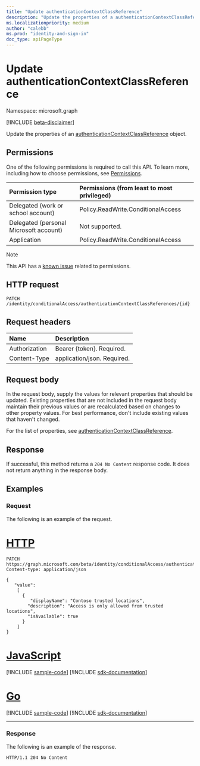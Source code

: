 ```yaml
---
title: "Update authenticationContextClassReference"
description: "Update the properties of a authenticationContextClassReference object."
ms.localizationpriority: medium
author: "calebb"
ms.prod: "identity-and-sign-in"
doc_type: apiPageType
---
```


# Update authenticationContextClassReference

Namespace: microsoft.graph

[!INCLUDE [beta-disclaimer](../../includes/beta-disclaimer.md)]

Update the properties of an [authenticationContextClassReference](../resources/authenticationcontextclassreference.md) object.

## Permissions

One of the following permissions is required to call this API. To learn more, including how to choose permissions, see [Permissions](/graph/permissions-reference).

|Permission type                        | Permissions (from least to most privileged)                    |
|:--------------------------------------|:---------------------------------------------------------------|
|Delegated (work or school account)     | Policy.ReadWrite.ConditionalAccess |
|Delegated (personal Microsoft account) | Not supported. |
|Application                            | Policy.ReadWrite.ConditionalAccess |

> [!NOTE]
> This API has a [known issue](/graph/known-issues#permissions) related to permissions.

## HTTP request

<!-- { "blockType": "ignored" } -->

```http
PATCH /identity/conditionalAccess/authenticationContextClassReferences/{id}
```

## Request headers

| Name          | Description      |
|:--------------|:-----------------|
| Authorization | Bearer {token}. Required.   |
| Content-Type  | application/json. Required. |

## Request body

In the request body, supply the values for relevant properties that should be updated. Existing properties that are not included in the request body maintain their previous values or are recalculated based on changes to other property values. For best performance, don't include existing values that haven't changed.

For the list of properties, see [authenticationContextClassReference](../resources/authenticationContextClassReference.md).

## Response

If successful, this method returns a `204 No Content` response code. It does not return anything in the response body.

## Examples

### Request

The following is an example of the request.


# [HTTP](#tab/http)
<!-- {
  "blockType": "request",
  "name": "update_authenticationcontextclassreference"
}-->

```http
PATCH https://graph.microsoft.com/beta/identity/conditionalAccess/authenticationContextClassReferences/c1
Content-type: application/json

{
   "value": 
    [
      {
         "displayName": "Contoso trusted locations",
        "description": "Access is only allowed from trusted locations",
        "isAvailable": true
      }
    ]
}
```
# [JavaScript](#tab/javascript)
[!INCLUDE [sample-code](../includes/snippets/javascript/update-authenticationcontextclassreference-javascript-snippets.md)]
[!INCLUDE [sdk-documentation](../includes/snippets/snippets-sdk-documentation-link.md)]

# [Go](#tab/go)
[!INCLUDE [sample-code](../includes/snippets/go/update-authenticationcontextclassreference-go-snippets.md)]
[!INCLUDE [sdk-documentation](../includes/snippets/snippets-sdk-documentation-link.md)]

---




### Response

The following is an example of the response.

<!-- {
  "blockType": "response",
  "truncated": false
} -->

```http
HTTP/1.1 204 No Content
```


<!-- uuid: 16cd6b66-4b1a-43a1-adaf-3a886856ed98
2019-02-04 14:57:30 UTC -->
<!-- {
  "type": "#page.annotation",
  "description": "Update authenticationContextClassReference",
  "keywords": "",
  "section": "documentation",
  "tocPath": ""
}-->
